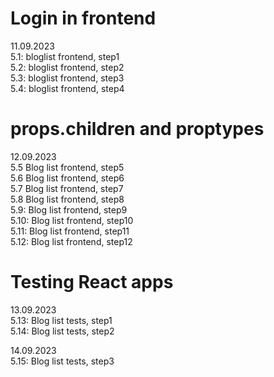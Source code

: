 # Login in frontend  

11.09.2023  
5.1: bloglist frontend, step1  
5.2: bloglist frontend, step2  
5.3: bloglist frontend, step3  
5.4: bloglist frontend, step4  

# props.children and proptypes  
12.09.2023  
5.5 Blog list frontend, step5  
5.6 Blog list frontend, step6  
5.7 Blog list frontend, step7  
5.8 Blog list frontend, step8  
5.9: Blog list frontend, step9  
5.10: Blog list frontend, step10  
5.11: Blog list frontend, step11  
5.12: Blog list frontend, step12  

# Testing React apps
13.09.2023  
5.13: Blog list tests, step1  
5.14: Blog list tests, step2  

14.09.2023  
5.15: Blog list tests, step3  












